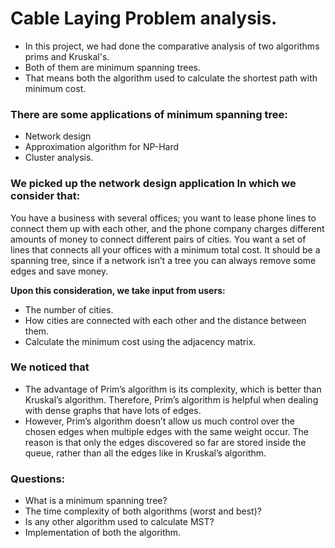 # Cable Laying Problem analysis.

- In this project, we had done the comparative analysis of two algorithms prims and  Kruskal's.  
- Both of them are minimum spanning trees.
- That means both the algorithm used to calculate the shortest path with minimum cost. 

### There are some applications of minimum spanning tree:
  - Network design
  - Approximation algorithm for NP-Hard
  - Cluster analysis.
  
### We picked up the network design application In which we consider that:
You have a business with several offices; you want to lease phone lines to connect them up with each other, and the phone company charges different amounts of money to connect different pairs of cities. You want a set of lines that connects all your offices with a minimum total cost. It should be a spanning tree, since if a network isn’t a tree you can always remove some edges and save money. 

**Upon this consideration, we take input from users:**
  - The number of cities.
  - How cities are connected with each other and the distance between them. 
  - Calculate the minimum cost using the adjacency matrix.

### We noticed that 
  - The advantage of Prim’s algorithm is its complexity, which is better than Kruskal’s algorithm. Therefore, Prim’s algorithm is helpful when dealing with dense graphs that have lots of edges.
  - However, Prim’s algorithm doesn’t allow us much control over the chosen edges when multiple edges with the same weight occur. The reason is that only the edges discovered so far are stored inside the queue, rather than all the edges like in Kruskal’s algorithm.

### Questions:
  - What is a minimum spanning tree?
  - The time complexity of both algorithms (worst and best)?
  - Is any other algorithm used to calculate MST? 
  - Implementation of both the algorithm.
